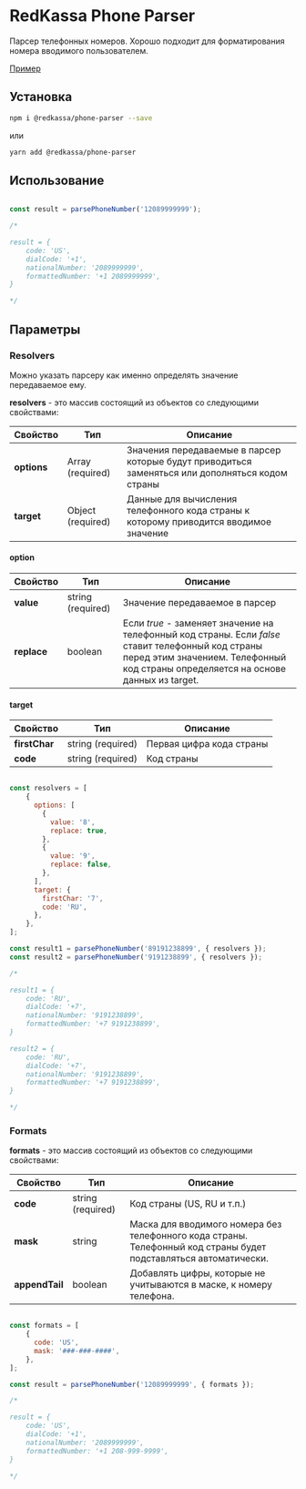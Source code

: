 # RedKassa Phone Parser

Парсер телефонных номеров. Хорошо подходит для форматирования номера вводимого пользователем.

[Пример](https://codesandbox.io/s/angry-firefly-vyjj0?fontsize=14&hidenavigation=1&theme=dark)

## Установка

```bash
npm i @redkassa/phone-parser --save
```

или

```bash
yarn add @redkassa/phone-parser
```

## Использование

```javascript

const result = parsePhoneNumber('12089999999');

/*

result = {
	code: 'US',
	dialCode: '+1',
	nationalNumber: '2089999999',
	formattedNumber: '+1 2089999999',
}

*/

```

## Параметры

### Resolvers

Можно указать парсеру как именно определять значение передаваемое ему.

**resolvers** - это массив состоящий из объектов со следующими свойствами:

| Свойство | Тип | Описание |
|---|---|---|
| **options** | Array (required) | Значения передаваемые в парсер которые будут приводиться заменяться или дополняться кодом страны |
| **target** | Object (required) | Данные для вычисления телефонного кода страны к которому приводится вводимое значение |

#### option

| Свойство | Тип | Описание |
|---|---|---|
| **value** | string (required) | Значение передаваемое в парсер |
| **replace** | boolean | Если *true* - заменяет значение на телефонный код страны. Если *false* ставит телефонный код страны перед этим значением. Телефонный код страны определяется на основе данных из target. |

#### target

| Свойство | Тип | Описание |
|---|---|---|
| **firstChar** | string (required) | Первая цифра кода страны |
| **code** | string (required) | Код страны |

```javascript

const resolvers = [
	{
	  options: [
	    {
	      value: '8',
	      replace: true,
	    },
	    {
	      value: '9',
	      replace: false,
	    },
	  ],
	  target: {
	    firstChar: '7',
	    code: 'RU',
	  },
	},
];

const result1 = parsePhoneNumber('89191238899', { resolvers });
const result2 = parsePhoneNumber('9191238899', { resolvers });

/*

result1 = {
	code: 'RU',
	dialCode: '+7',
	nationalNumber: '9191238899',
	formattedNumber: '+7 9191238899',
}

result2 = {
	code: 'RU',
	dialCode: '+7',
	nationalNumber: '9191238899',
	formattedNumber: '+7 9191238899',
}

*/

```

### Formats

**formats** - это массив состоящий из объектов со следующими свойствами:

| Свойство | Тип | Описание |
|---|---|---|
| **code** | string (required) | Код страны (US, RU и т.п.) |
| **mask** | string | Маска для вводимого номера без телефонного кода страны. Телефонный код страны будет подставляться автоматически. |
| **appendTail** | boolean | Добавлять цифры, которые не учитываются в маске, к номеру телефона. |

```javascript

const formats = [
	{
	  code: 'US',
	  mask: '###-###-####',
	},
];

const result = parsePhoneNumber('12089999999', { formats });

/*

result = {
	code: 'US',
	dialCode: '+1',
	nationalNumber: '2089999999',
	formattedNumber: '+1 208-999-9999',
}

*/

```
